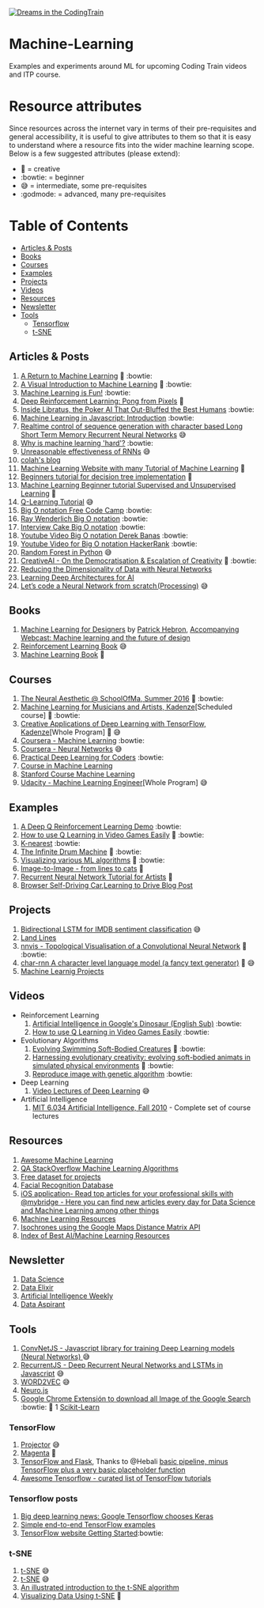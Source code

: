 [![Dreams in the CodingTrain](https://raw.githubusercontent.com/CodingTrain/Machine-Learning/master/codingdream.jpg)](http://thecodingtrain.com/)

# Machine-Learning
Examples and experiments around ML for upcoming Coding Train videos and ITP course.

# Resource attributes

Since resources across the internet vary in terms of their pre-requisites and general accessibility, it is useful to
give attributes to them so that it is easy to understand where a resource fits into the wider machine learning scope. Below is a few suggested attributes (please extend):

 - :rainbow: = creative
 - :bowtie: = beginner
 - :sweat_smile: = intermediate, some pre-requisites
 - :godmode: = advanced, many pre-requisites

# Table of Contents
<!-- MarkdownTOC depth=4 -->
- [Articles & Posts](#articles--posts)
- [Books](#books)
- [Courses](#courses)
- [Examples](#examples)
- [Projects](#projects)
- [Videos](#videos)
- [Resources](#resources)
- [Newsletter](#newsletter)
- [Tools](#tools)
    - [Tensorflow](#tensorflow)
    - [t-SNE](#t-sne)

<!-- /MarkdownTOC -->
## Articles & Posts
  1. [A Return to Machine Learning](https://medium.com/@kcimc/a-return-to-machine-learning-2de3728558eb#.vlqnbo9yg) :rainbow: :bowtie:
  1. [A Visual Introduction to Machine Learning](http://www.r2d3.us/visual-intro-to-machine-learning-part-1/) :rainbow: :bowtie:
  1. [Machine Learning is Fun!](https://medium.com/@ageitgey/machine-learning-is-fun-80ea3ec3c471) :bowtie:
  1. [Deep Reinforcement Learning: Pong from Pixels](http://karpathy.github.io/2016/05/31/rl/) :rainbow:
  1. [Inside Libratus, the Poker AI That Out-Bluffed the Best Humans](https://www.wired.com/2017/02/libratus/?imm_mid=0ed017&cmp=em-data-na-na-newsltr_ai_20170206) :bowtie:
  1. [Machine Learning in Javascript: Introduction](http://burakkanber.com/blog/machine-learning-in-other-languages-introduction/) :bowtie:
  1. [Realtime control of sequence generation with character based Long Short Term Memory Recurrent Neural Networks](http://www.iggi.org.uk/assets/IGGI-2016-Memo-A.pdf) :sweat_smile:
  1. [Why is machine learning 'hard'?](http://ai.stanford.edu/~zayd/why-is-machine-learning-hard.html) :bowtie:
  1. [Unreasonable effectiveness of RNNs](http://karpathy.github.io/2015/05/21/rnn-effectiveness/) :sweat_smile:
  1. [colah's blog](http://colah.github.io/)
  1. ‪[Machine Learning Website with many Tutorial of Machine Learning‪](http://machinelearningmastery.com/‬) ‬:rainbow:
  1. [Beginners tutorial for decision tree implementation](https://www.dezyre.com/data-science-in-r-programming-tutorial/decision-tree-tutorial) :rainbow:‪
  1. [Machine Learning Beginner tutorial Supervised and Unsupervised Learning](http://dataaspirant.com/2014/09/19/supervised-and-unsupervised-learning/‬) :rainbow:‪
  1. [Q-Learning Tutorial](http://outlace.com/Reinforcement-Learning-Part-3/) :sweat_smile:
  1. [Big O notation Free Code Camp](https://medium.freecodecamp.com/time-is-complex-but-priceless-f0abd015063c?source=linkShare-4599aaae9f0b-1489449307) :bowtie:
  1. [Ray Wenderlich Big O notation](https://github.com/raywenderlich/swift-algorithm-club/blob/master/Big-O%20Notation.markdown) :bowtie:
  1. [Interview Cake Big O notation](https://www.interviewcake.com/article/java/big-o-notation-time-and-space-complexity) :bowtie:
  1. [Youtube Video Big O notation Derek Banas](https://m.youtube.com/watch?v=V6mKVRU1evU) :bowtie:
  1. [Youtube Video for Big O notation HackerRank](https://youtu.be/v4cd1O4zkGw) :bowtie:
  1. [Random Forest in Python](http://blog.yhat.com/posts/random-forests-in-python.html) :sweat_smile:
  1. [CreativeAI - On the Democratisation & Escalation of Creativity](https://medium.com/@creativeai/creativeai-9d4b2346faf3#.8oaibcklb) :rainbow: :bowtie:
  1. [Reducing the Dimensionality of Data with Neural Networks](https://www.cs.toronto.edu/~hinton/science.pdf)
  1. [Learning Deep Architectures for AI](https://www.iro.umontreal.ca/~bengioy/papers/ftml.pdf)
  1. [Let’s code a Neural Network from scratch (Processing)](https://medium.com/typeme/lets-code-a-neural-network-from-scratch-part-1-24f0a30d7d62) :sweat_smile:
   
## Books
  1. [Machine Learning for Designers](http://www.oreilly.com/design/free/machine-learning-for-designers.csp) by [Patrick Hebron](http://www.patrickhebron.com/), [Accompanying Webcast: Machine learning and the future of design](http://www.oreilly.com/pub/e/3709)
  1. [Reinforcement Learning Book‪](https://webdocs.cs.ualberta.ca/~sutton/book/ebook/the-book.html) :sweat_smile:
  1. [Machine Learning Book](https://machinelearningmastery.com/master-machine-learning-algorithms/‬) :rainbow:

## Courses
  1. [The Neural Aesthetic @ SchoolOfMa, Summer 2016](http://ml4a.github.io/classes/neural-aesthetic/) :rainbow: :bowtie:
  1. [Machine Learning for Musicians and Artists, Kadenze](https://www.kadenze.com/courses/machine-learning-for-musicians-and-artists-i)[Scheduled course] :rainbow: :bowtie:
  1. [Creative Applications of Deep Learning with TensorFlow, Kadenze](https://www.kadenze.com/programs/creative-applications-of-deep-learning-with-tensorflow)[Whole Program] :rainbow: :sweat_smile:
  1. [Coursera - Machine Learning](https://www.coursera.org/learn/machine-learning) :bowtie:
  1. [Coursera - Neural Networks](https://www.coursera.org/learn/neural-networks) :sweat_smile:
  1. [Practical Deep Learning for Coders](http://www.fast.ai/2017/02/24/captions-and-notes/) :bowtie:
  1. [‪Course in Machine Learning](http://ciml.info/?utm_source=mybridge&utm_medium=ios&utm_campaign=read_more‬)
  1. [‪Stanford Course Machine Learning](http://cs229.stanford.edu/materials.html‬)
  1. [Udacity - Machine Learning Engineer](https://www.udacity.com/course/machine-learning-engineer-nanodegree--nd009)[Whole Program] :sweat_smile:

## Examples
  1. [A Deep Q Reinforcement Learning Demo](http://projects.rajivshah.com/rldemo/) :bowtie:
  1. [How to use Q Learning in Video Games Easily](https://github.com/llSourcell/q_learning_demo) :rainbow: :bowtie:
  1. [K-nearest](https://twitter.com/MaximilianLloyd/status/814942799351185408) :bowtie:
  1. [The Infinite Drum Machine](https://aiexperiments.withgoogle.com/drum-machine/view/) :rainbow: :bowtie:
  1. [Visualizing various ML algorithms](https://kwichmann.github.io/ml_sandbox/) :rainbow: :bowtie:
  1. [Image-to-Image - from lines to cats](http://affinelayer.com/pixsrv/) :rainbow:
  2. [Recurrent Neural Network Tutorial for Artists](http://blog.otoro.net/2017/01/01/recurrent-neural-network-artist/) :rainbow:
  1. [Browser Self-Driving Car](http://janhuenermann.com/projects/learning-to-drive),[Learning to Drive Blog Post](http://lab.janhuenermann.de/article/learning-to-drive)

## Projects
  1. [Bidirectional LSTM for IMDB sentiment classification](https://transcranial.github.io/keras-js/#/imdb-bidirectional-lstm) :sweat_smile:
  1. [Land Lines](https://medium.com/@zachlieberman/land-lines-e1f88c745847#.1157xmhw8)
  1. [nnvis - Topological Visualisation of a Convolutional Neural Network](http://terencebroad.com/convnetvis/vis.html) :rainbow: :bowtie:
  1. [char-rnn A character level language model (a fancy text generator)](https://github.com/karpathy/char-rnn) :rainbow: :sweat_smile:
  1. [Machine Learnig Projects](http://blog.yhat.com/posts/ML-to-watch.html)


## Videos
  * Reinforcement Learning
    1. [Artificial Intelligence in Google's Dinosaur (English Sub)](https://www.youtube.com/watch?v=P7XHzqZjXQs) :bowtie:
    1. [How to use Q Learning in Video Games Easily](https://www.youtube.com/watch?v=A5eihauRQvo&feature=youtu.be) :bowtie:
  * Evolutionary Algorithms
    1. [Evolving Swimming Soft-Bodied Creatures](https://www.youtube.com/watch?v=4ZqdvYrZ3ro) :rainbow: :bowtie:
    1. [Harnessing evolutionary creativity: evolving soft-bodied animats in simulated physical environments](https://www.youtube.com/watch?v=CXTZHHQ7ZiQ&feature=youtu.be) :rainbow: :bowtie:
    1. [Reproduce image with genetic algorithm](https://www.youtube.com/watch?v=iV-hah6xs2A) :bowtie:
  * Deep Learning 
    1. ‪[Video Lectures of Deep Learning‪](http://videolectures.net/deeplearning2015_montreal/) ‬:sweat_smile:   ‬
  * Artificial Intelligence
    1. [MIT 6.034 Artificial Intelligence, Fall 2010](https://www.youtube.com/playlist?list=PLUl4u3cNGP63gFHB6xb-kVBiQHYe_4hSi) - Complete set of course lectures

## Resources
  1. [Awesome Machine Learning](https://github.com/josephmisiti/awesome-machine-learning)
  1. ‪[QA StackOverflow Machine Learning Algorithms](http://stackoverflow.com/questions/20898300/whats-the-other-major-approach-paradigms-in-machine-learning-besides-baysian-me)
  1. [‪Free dataset for projects](https://www.dataquest.io/blog/free-datasets-for-projects)
  1. [Facial Recognition Database](https://www.kairos.com/blog/166-60-facial-recognition-databases)
  1. [iOS application- Read top articles for your professional skills with @mybridge - Here you can find new articles every day for Data Science and Machine Learning among other things](https://itunes.apple.com/app/id1055459116)
  1. [Machine Learning Resources](http://blog.yhat.com/posts/ML-resources-you-should-know.html) 
  1. [Isochrones using the Google Maps Distance Matrix API](http://blog.yhat.com/posts/isochrones-isocronut.html)
  1. [Index of Best AI/Machine Learning Resources](https://hackernoon.com/index-of-best-ai-machine-learning-resources-71ba0c73e34d#.f0vx1erj9)
  

  
## Newsletter
  1. [Data Science](https://www.datascienceweekly.org/)
  1. [Data Elixir](https://dataelixir.com/)
  1. [Artificial Intelligence Weekly](http://aiweekly.co/)
  1. [Data Aspirant](http://dataaspirant.com/)

## Tools
  1. [ConvNetJS - Javascript library for training Deep Learning models (Neural Networks) ](http://cs.stanford.edu/people/karpathy/convnetjs/) :sweat_smile:
  1. [RecurrentJS - Deep Recurrent Neural Networks and LSTMs in Javascript](https://github.com/shiffman/recurrentjs) :sweat_smile:
  1. [WORD2VEC](http://technobium.com/find-words-similarity-using-deeplearning4j-word2vec/) :sweat_smile:
  1. [Neuro.js](https://github.com/janhuenermann/neurojs)
  1. [‪Google Chrome Extensión to download all Image of the Google Search](https://chrome.google.com/webstore/detail/fatkun-batch-download-ima/nnjjahlikiabnchcpehcpkdeckfgnohf?hl=es‬) :bowtie: :rainbow:
  1 [Scikit-Learn](http://scikit-learn.org/)
 
### TensorFlow
  1. [Projector](http://projector.tensorflow.org/) :sweat_smile:
  1. [Magenta](https://github.com/tensorflow/magenta) :rainbow:
  1. [TensorFlow and Flask](https://blog.metaflow.fr/tensorflow-how-to-freeze-a-model-and-serve-it-with-a-python-api-d4f3596b3adc#.96tvigb98_), Thanks to @Hebali [basic pipeline, minus TensorFlow plus a very basic placeholder function](
http://www.patrickhebron.com/learning-machines/week8.html)
  1. [Awesome Tensorflow - curated list of TensorFlow tutorials](https://github.com/jtoy/awesome-tensorflow)

### Tensorflow posts
  1. [Big deep learning news: Google Tensorflow chooses Keras](http://www.fast.ai/2017/01/03/keras/)
  1. [Simple end-to-end TensorFlow examples](http://bcomposes.com/2015/11/26/simple-end-to-end-tensorflow-examples/)
  1. [TensorFlow website Getting Started](https://www.tensorflow.org/get_started/get_started):bowtie:

### t-SNE
  1. [t-SNE](https://lvdmaaten.github.io/tsne/) :sweat_smile:
  1. [t-SNE](https://scienceai.github.io/tsne-js/) :sweat_smile:
  1. [An illustrated introduction to the t-SNE algorithm](https://www.oreilly.com/learning/an-illustrated-introduction-to-the-t-sne-algorithm)
  1. [Visualizing Data Using t-SNE](https://www.youtube.com/watch?v=RJVL80Gg3lA&list=UUtXKDgv1AVoG88PLl8nGXmw) :rainbow:
